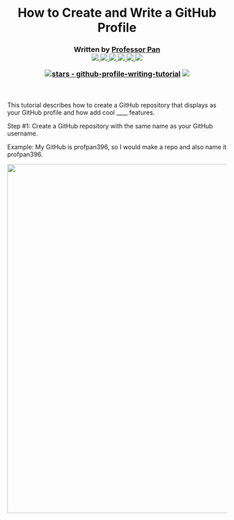 <h1 align="center" id="title">How to Create and Write a GitHub Profile</h1>
<!-- <h3 align="center"> :teacher: Written by Professor Pan :teacher: </h3> -->

<h3 align="center" id="author">
   Written by <a href="https://www.linkedin.com/in/profpan396/">Professor Pan</a><br> 
   <div align="center">
<a href="https://profpan396.github.io/portfolio" target="_blank">
        <img
          src="https://img.shields.io/badge/-profpan396.github.io/portfolio-magenta?style=flat&logo=Blackberry&logoColor=black">
      </a>
<a href="mailto:profpan396@gmail.com" target="_blank">
    <img src="https://img.shields.io/badge/-profpan396@gmail.com-aqua?style=flat&logo=Gmail&logoColor=black">
 </a>
 <a href="https://www.github.com/profpan396/" target="_blank">
        <img
          src="https://img.shields.io/badge/-github.com/profpan396-junglegreen?style=flat&logo=GitHub&logoColor=black">
      </a>

 <a href="https://www.linkedin.com/in/profpan396/" target="_blank">
      <img src="https://img.shields.io/badge/-linkedin.com/in/profpan396-blue?style=flat&logo=Linkedin&logoColor=black">
 </a> 
  <a href="https://medium.com/@profpan396">
    <img src="https://img.shields.io/badge/-medium.com/@profpan396-pink?style=flat&logo=medium&logoColor=black">
 </a>
 <a href="https://twitter.com/profpan396" target="_blank">
      <img src="https://img.shields.io/badge/-twitter.com/in/profpan396-skyblue?style=flat&logo=Twitter&logoColor=black">
 </a>

 [![stars - github-profile-writing-tutorial](https://img.shields.io/github/stars/profpan396/github-profile-writing-tutorial?style=social)](https://github.com/profpan396/github-profile-writing-tutorial) ![](https://visitor-badge.glitch.me/badge?page_id=profpan396.github-profile-writing-tutorial)

 <br>

 </h3>

<p id="intro">This tutorial describes how to create a GitHub repository that displays as your GitHub profile and how add cool ____ features. </p>

Step #1: Create a GitHub repository with the same name as your GitHub username. 

   Example: My GitHub is profpan396, so I would make a repo and also name it profpan396. 

<div align="center"> 
  <img src="./images/PROFILE_BEFORE_MAKING_REPO.png" width="800">
</div>


